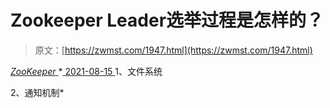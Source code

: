 <!--yml
category: 未分类
date: 0001-01-01 00:00:00
-->

# Zookeeper Leader选举过程是怎样的？

> 原文：[https://zwmst.com/1947.html](https://zwmst.com/1947.html)

   [ *ZooKeeper* ](https://zwmst.com/zookeeper)*[ <time datetime="2021-08-15T16:56:39+08:00"> 2021-08-15 </time> ](https://zwmst.com/1947.html)  1、文件系统

2、通知机制*
